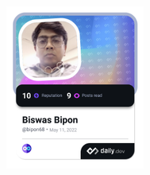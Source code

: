 <a target="_blank" href="https://app.daily.dev/bipon68"><img src="./devcard.png?r=au2" width="276" alt="Bipon Biswas's Dev Card"/></a>

